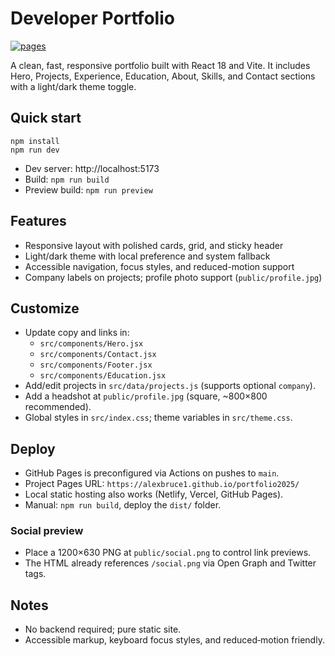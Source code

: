 # Developer Portfolio

[![pages](https://img.shields.io/github/actions/workflow/status/Alexbruce1/portfolio2025/deploy.yml?branch=main&label=pages)](https://github.com/Alexbruce1/portfolio2025/actions)

A clean, fast, responsive portfolio built with React 18 and Vite. It includes Hero, Projects, Experience, Education, About, Skills, and Contact sections with a light/dark theme toggle.

## Quick start

```
npm install
npm run dev
```

- Dev server: http://localhost:5173
- Build: `npm run build`
- Preview build: `npm run preview`

## Features

- Responsive layout with polished cards, grid, and sticky header
- Light/dark theme with local preference and system fallback
- Accessible navigation, focus styles, and reduced-motion support
- Company labels on projects; profile photo support (`public/profile.jpg`)

## Customize

- Update copy and links in:
  - `src/components/Hero.jsx`
  - `src/components/Contact.jsx`
  - `src/components/Footer.jsx`
  - `src/components/Education.jsx`
- Add/edit projects in `src/data/projects.js` (supports optional `company`).
- Add a headshot at `public/profile.jpg` (square, ~800×800 recommended).
- Global styles in `src/index.css`; theme variables in `src/theme.css`.

## Deploy

- GitHub Pages is preconfigured via Actions on pushes to `main`.
- Project Pages URL: `https://alexbruce1.github.io/portfolio2025/`
- Local static hosting also works (Netlify, Vercel, GitHub Pages).
- Manual: `npm run build`, deploy the `dist/` folder.

### Social preview

- Place a 1200×630 PNG at `public/social.png` to control link previews.
- The HTML already references `/social.png` via Open Graph and Twitter tags.

## Notes

- No backend required; pure static site.
- Accessible markup, keyboard focus styles, and reduced‑motion friendly.
